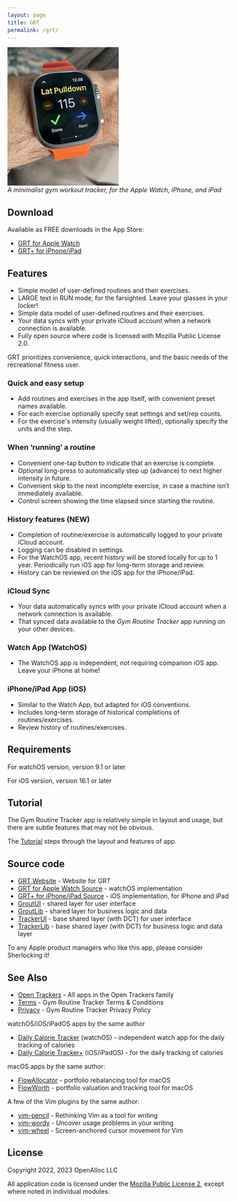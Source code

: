 ```yaml
---
layout: page
title: GRT
permalink: /grt/
---
```


<div style="width: 250px; height: 298px;">
<img src="/assets/images/grt-on-wrist.jpeg" alt="grt-on-wrist" style="width: inherit" />
</div>
<p/>

_A minimalist gym workout tracker, for the Apple Watch, iPhone, and iPad_

## Download

Available as FREE downloads in the App Store:

- [GRT for Apple Watch](https://apps.apple.com/us/app/gym-routine-tracker/id6444747204)
- [GRT+ for iPhone/iPad](https://apps.apple.com/us/app/gym-routine-tracker/id1662243916)

## Features

- Simple model of user-defined routines and their exercises.
- LARGE text in RUN mode, for the farsighted. Leave your glasses in your locker!
- Simple data model of user-defined routines and their exercises.
- Your data syncs with your private iCloud account when a network connection is available.
- Fully open source where code is licensed with Mozilla Public License 2.0.

GRT prioritizes convenience, quick interactions, and the basic needs of the recreational fitness user.

### Quick and easy setup

- Add routines and exercises in the app itself, with convenient preset names available.
- For each exercise optionally specify seat settings and set/rep counts. 
- For the exercise's intensity (usually weight lifted), optionally specify the units and the step.

### When ‘running’ a routine

- Convenient one-tap button to indicate that an exercise is complete.
- Optional long-press to automatically step up (advance) to next higher intensity in future.
- Convenient skip to the next incomplete exercise, in case a machine isn’t immediately available.
- Control screen showing the time elapsed since starting the routine.

### History features (NEW)

- Completion of routine/exercise is automatically logged to your private iCloud account.
- Logging can be disabled in settings.
- For the WatchOS app, recent history will be stored locally for up to 1 year. Periodically run iOS app for long-term storage and review.
- History can be reviewed on the iOS app for the iPhone/iPad.

### iCloud Sync

- Your data automatically syncs with your private iCloud account when a network connection is available.
- That synced data available to the _Gym Routine Tracker_ app running on your other devices.

### Watch App (WatchOS)

- The WatchOS app is independent, not requiring companion iOS app. Leave your iPhone at home!

### iPhone/iPad App (iOS)

- Similar to the Watch App, but adapted for iOS conventions.
- Includes long-term storage of historical completions of routines/exercises.
- Review history of routines/exercises.


## Requirements

For watchOS version, version 9.1 or later

For iOS version, version 16.1 or later

## Tutorial

The Gym Routine Tracker app is relatively simple in layout and usage, but there are subtle features that may not be obvious.

The [Tutorial](/tutorial/) steps through the layout and features of app.

## Source code

* [GRT Website](https://open-trackers.github.io) - Website for GRT
* [GRT for Apple Watch Source](https://github.com/open-trackers/open-trackers-Watch-App) - watchOS implementation
* [GRT+ for iPhone/iPad Source](https://github.com/open-trackers/open-trackers-Plus-App) - iOS implementation, for iPhone and iPad
* [GroutUI](https://github.com/open-trackers/GroutUI/) - shared layer for user interface
* [GroutLib](https://github.com/open-trackers/GroutLib/) - shared layer for business logic and data
* [TrackerUI](https://github.com/open-trackers/TrackerUI/) - base shared layer (with DCT) for user interface
* [TrackerLib](https://github.com/open-trackers/TrackerLib/) - base shared layer (with DCT) for business logic and data layer

To any Apple product managers who like this app, please consider Sherlocking it!

## See Also

* [Open Trackers](/) - All apps in the Open Trackers family
* [Terms](/terms/) - Gym Routine Tracker Terms & Conditions
* [Privacy](/privacy/) - Gym Routine Tracker Privacy Policy

watchOS/iOS/iPadOS apps by the same author

* [Daily Calorie Tracker](/dct/) (watchOS) - independent watch app for the daily tracking of calories
* [Daily Calorie Tracker+](/grt/) (iOS/iPadOS) - for the daily tracking of calories

macOS apps by the same author:

* [FlowAllocator](https://openalloc.github.io/FlowAllocator/index.html) - portfolio rebalancing tool for macOS
* [FlowWorth](https://openalloc.github.io/FlowWorth/index.html) - portfolio valuation and tracking tool for macOS

A few of the Vim plugins by the same author:

* [vim-pencil](https://github.com/preservim/vim-pencil) - Rethinking Vim as a tool for writing
* [vim-wordy](https://github.com/preservim/vim-wordy) - Uncover usage problems in your writing
* [vim-wheel](https://github.com/preservim/vim-wheel) - Screen-anchored cursor movement for Vim

## License

Copyright 2022, 2023 OpenAlloc LLC

All application code is licensed under the [Mozilla Public License 2](https://www.mozilla.org/en-US/MPL/2.0/), except where noted in individual modules.

